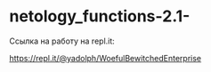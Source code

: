 # netology_functions-2.1-

Ссылка на работу на repl.it:

https://repl.it/@yadolph/WoefulBewitchedEnterprise
